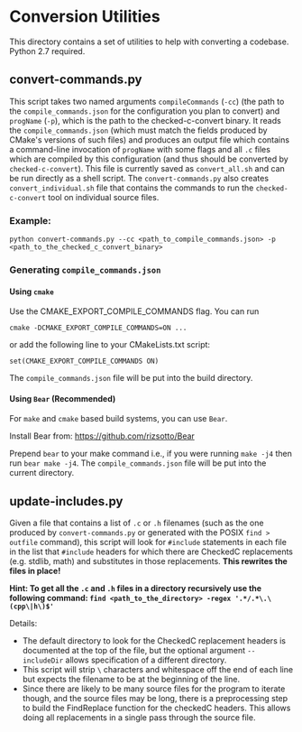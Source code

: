# Conversion Utilities

This directory contains a set of utilities to help with converting a codebase. Python 2.7 required.

## convert-commands.py
This script takes two named arguments `compileCommands` (`-cc`)
(the path to the `compile_commands.json` for the configuration you plan to convert) 
and `progName` (`-p`), which is the path to the checked-c-convert binary. 
It reads the `compile_commands.json` 
(which must match the fields produced by CMake's versions of such files) and 
produces an output file which contains a command-line invocation of `progName` with 
some flags and all `.c` files which are compiled by this configuration 
(and thus should be converted by `checked-c-convert`). 
This file is currently saved as `convert_all.sh` and can be run directly as a shell script.
The `convert-commands.py` also creates `convert_individual.sh` file that 
contains the commands to run the `checked-c-convert` tool on individual source files.

### Example:
```
python convert-commands.py --cc <path_to_compile_commands.json> -p <path_to_the_checked_c_convert_binary>
```

### Generating `compile_commands.json`
#### Using `cmake`
Use the CMAKE_EXPORT_COMPILE_COMMANDS flag. You can run
```
cmake -DCMAKE_EXPORT_COMPILE_COMMANDS=ON ...
```
or add the following line to your CMakeLists.txt script:
```
set(CMAKE_EXPORT_COMPILE_COMMANDS ON)
```
The `compile_commands.json` file will be put into the build directory.
#### Using `Bear` (Recommended)
For `make` and `cmake` based build systems, you can use `Bear`.

Install Bear from: https://github.com/rizsotto/Bear

Prepend `bear` to your make command i.e., if you were running `make -j4` 
then run  `bear make -j4`. 
The `compile_commands.json` file will be put into the current directory.


## update-includes.py

Given a file that contains a list of `.c` or `.h` filenames 
(such as the one produced by `convert-commands.py` or generated with the POSIX `find > outfile` command), 
this script will look for `#include` statements in each file in the list 
that `#include` headers for which there are CheckedC replacements (e.g. stdlib, math) 
and substitutes in those replacements. **This rewrites the files in place!**

**Hint: To get all the `.c` and `.h` files in a directory recursively use the following command: `find <path_to_the_directory> -regex '.*/.*\.\(cpp\|h\)$'`**


Details: 
- The default directory to look for the CheckedC replacement headers is documented at the top of the file, but the optional argument `--includeDir` allows specification of a different directory.
- This script will strip `\` characters and whitespace off the end of each line but expects the filename to be at the beginning of the line.
- Since there are likely to be many source files for the program to iterate though, and the source files may be long, there is a preprocessing step to build the FindReplace function for the checkedC headers. This allows doing all replacements in a single pass through the source file.
